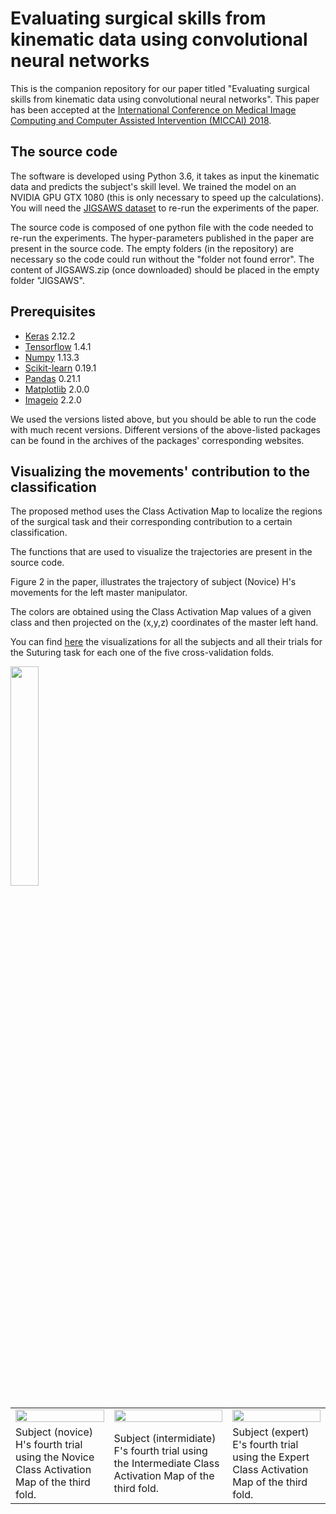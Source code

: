 # Evaluating surgical skills from kinematic data using convolutional neural networks
This is the companion repository for our paper titled "Evaluating surgical skills from kinematic data using convolutional neural networks".
This paper has been accepted at the [International Conference on Medical Image Computing and Computer Assisted Intervention (MICCAI) 2018](https://www.miccai2018.org).

## The source code
The software is developed using Python 3.6, it takes as input the kinematic data and predicts the subject's skill level. We trained the model on an NVIDIA GPU GTX 1080 (this is only necessary to speed up the calculations). You will need the [JIGSAWS dataset](https://cirl.lcsr.jhu.edu/research/hmm/datasets/jigsaws_release/) to re-run the experiments of the paper. 

The source code is composed of one python file with the code needed to re-run the experiments. The hyper-parameters published in the paper are present in the source code. The empty folders (in the repository) are necessary so the code could run without the "folder not found error". The content of JIGSAWS.zip (once downloaded) should be placed in the empty folder "JIGSAWS".

## Prerequisites
* [Keras](https://keras.io/) 2.12.2
* [Tensorflow](https://www.tensorflow.org/) 1.4.1
* [Numpy](http://www.numpy.org/) 1.13.3
* [Scikit-learn](http://scikit-learn.org/stable/) 0.19.1
* [Pandas](https://pandas.pydata.org/) 0.21.1
* [Matplotlib](https://matplotlib.org/) 2.0.0
* [Imageio](https://imageio.github.io/) 2.2.0

We used the versions listed above, but you should be able to run the code with much recent versions. Different versions of the above-listed packages can be found in the archives of the packages' corresponding websites.

## Visualizing the movements' contribution to the classification
The proposed method uses the Class Activation Map to localize the regions of the surgical task and their corresponding contribution to a certain classification.

The functions that are used to visualize the trajectories are present in the source code.

Figure 2 in the paper, illustrates the trajectory of subject (Novice) H's movements for the left master manipulator.

The colors are obtained using the Class Activation Map values of a given class and then projected on the (x,y,z) coordinates of the master left hand.

You can find [here](https://germain-forestier.info/src/miccai2018/img/) the visualizations for all the subjects and all their trials for the Suturing task for each one of the five cross-validation folds.

  <img width=30% src="https://germain-forestier.info/src/miccai2018/img/color-bar.png" />

<table>
  <tr>
  <td>
    <img width="100%" src="https://germain-forestier.info/src/miccai2018/img/Suturing/3_out/Suturing_H004.gif" />
  </td>
  
  <td>
  <img width="100%" src="https://germain-forestier.info/src/miccai2018/img/Suturing/3_out/Suturing_F004.gif" />
    
  </td>
  
  <td>
  <img width="100%" src="https://germain-forestier.info/src/miccai2018/img/Suturing/3_out/Suturing_E004.gif" />
  </td>
  </tr>
  
  <tr>
  <td>
    Subject (novice) H's fourth trial using the Novice Class Activation Map of the third fold. 
  </td>
  
  <td>
  Subject (intermidiate) F's fourth trial using the Intermediate Class Activation Map of the third fold. 
  </td>
  
  <td>
  Subject (expert) E's fourth trial using the Expert Class Activation Map of the third fold.
  </td>
  </tr>
  </table>
